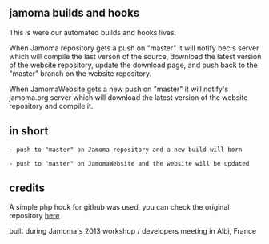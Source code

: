 ## jamoma builds and hooks

This is were our automated builds and hooks lives.

When Jamoma repository gets a push on "master" it will notify bec's server
which will compile the last verson of the source, download the latest version
of the website repository, update the download page, and push back to the
"master" branch on the website repository.


When JamomaWebsite gets a new push on "master" it will notify's jamoma.org server
which will download the latest version of the website repository and compile it.

## in short

	- push to "master" on Jamoma repository and a new build will born

	- push to "master" on JamomaWebsite and the website will be updated

## credits

A simple php hook for github was used, you can check the original repository [here](https://github.com/kwangchin/GitHubHook.git)





built during Jamoma's 2013 workshop / developers meeting in Albi, France